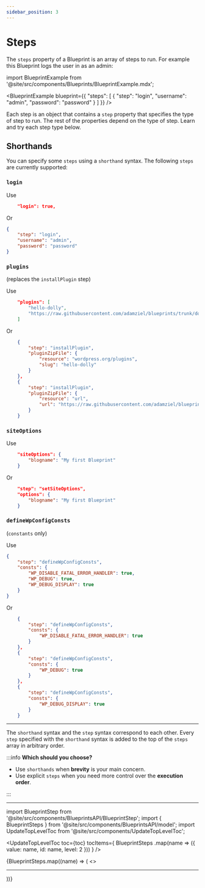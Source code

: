 ```yaml
---
sidebar_position: 3
---
```


# Steps

The `steps` property of a Blueprint is an array of steps to run. For example this Blueprint logs the user in as an admin:

import BlueprintExample from '@site/src/components/Blueprints/BlueprintExample.mdx';

<BlueprintExample blueprint={{
	"steps": [
		{
			"step": "login",
			"username": "admin",
			"password": "password"
		}
	]
}} />

Each step is an object that contains a `step` property that specifies the type of step to run. The rest of the properties depend on the type of step. Learn and try each step type below.

## Shorthands

You can specify some `steps` using a `shorthand` syntax. The following `steps` are currently supported:

### `login`

Use

```json
	"login": true,
```

Or

```json
{
	"step": "login",
	"username": "admin",
	"password": "password"
}
```

### `plugins`

(replaces the `installPlugin` step)

Use

```json
	"plugins": [
		"hello-dolly",
		"https://raw.githubusercontent.com/adamziel/blueprints/trunk/docs/assets/hello-from-the-dashboard.zip"
	]
```

Or

```json
	{
		"step": "installPlugin",
		"pluginZipFile": {
			"resource": "wordpress.org/plugins",
			"slug": "hello-dolly"
		}
	},
	{
		"step": "installPlugin",
 		"pluginZipFile": {
			"resource": "url",
			"url": "https://raw.githubusercontent.com/adamziel/blueprints/trunk/docs/assets/hello-from-the-dashboard.zip"
		}
	}
```

### `siteOptions`

Use

```json
	"siteOptions": {
		"blogname": "My first Blueprint"
	}
```

Or

```json
	"step": "setSiteOptions",
	"options": {
		"blogname": "My first Blueprint"
	}
```

### `defineWpConfigConsts`

(`constants` only)

Use

```json
{
	"step": "defineWpConfigConsts",
	"consts": {
		"WP_DISABLE_FATAL_ERROR_HANDLER": true,
		"WP_DEBUG": true,
		"WP_DEBUG_DISPLAY": true
	}
}
```

Or

```json
	{
		"step": "defineWpConfigConsts",
		"consts": {
			"WP_DISABLE_FATAL_ERROR_HANDLER": true
		}
	},
	{
		"step": "defineWpConfigConsts",
		"consts": {
			"WP_DEBUG": true
		}
	},
	{
		"step": "defineWpConfigConsts",
		"consts": {
			"WP_DEBUG_DISPLAY": true
		}
	}
```

---

The `shorthand` syntax and the `step` syntax correspond to each other. Every `step` specified with the `shorthand` syntax is added to the top of the `steps` array in arbitrary order.

:::info **Which should you choose?**

-   Use `shorthands` when **brevity** is your main concern.
-   Use explicit `steps` when you need more control over the **execution order**.

:::

---

import BlueprintStep from '@site/src/components/BlueprintsAPI/BlueprintStep';
import { BlueprintSteps } from '@site/src/components/BlueprintsAPI/model';
import UpdateTopLevelToc from '@site/src/components/UpdateTopLevelToc';

<UpdateTopLevelToc
toc={toc}
tocItems={
BlueprintSteps
.map(name => ({
value: name,
id: name,
level: 2
}))
} />

<span>
	{BlueprintSteps.map((name) => (
		<>
			<BlueprintStep name={name} key={name} />
			<hr/>
		</>
	))}
</span>
